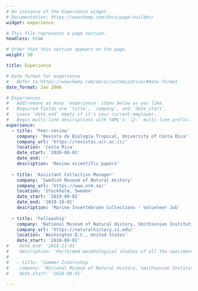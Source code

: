 ```yaml
---
# An instance of the Experience widget.
# Documentation: https://wowchemy.com/docs/page-builder/
widget: experience

# This file represents a page section.
headless: true

# Order that this section appears on the page.
weight: 50

title: Experience

# Date format for experience
#   Refer to https://wowchemy.com/docs/customization/#date-format
date_format: Jan 2006

# Experiences.
#   Add/remove as many `experience` items below as you like.
#   Required fields are `title`, `company`, and `date_start`.
#   Leave `date_end` empty if it's your current employer.
#   Begin multi-line descriptions with YAML's `|2-` multi-line prefix.
experience:
  - title: 'Peer-review'
    company: 'Revista de Biología Tropical, University of Costa Rica'
    company_url: 'https://revistas.ucr.ac.cr/'
    location: 'Costa Rica'
    date_start: '2020-08-01'
    date_end: ''
    description: 'Review scientific papers'
    
  - title: 'Assistant Collection Manager'
    company: 'Swedish Museum of Natural History'
    company_url: 'https://www.nrm.se/'
    location: 'Stockholm, Sweden'
    date_start: '2019-09-01'
    date_end: '2019-10-01'
    description: 'Marine Invertebrate Collections - Volunteer Job'
    
  - title: 'Fellowship'
    company: 'National Museum of Natural History, Smithsonian Institution'
    company_url: 'https://naturalhistory.si.edu/'
    location: 'Washington D.C., United States'
    date_start: '2018-08-01'
#    date_end: '2018-11-01'
#    description: 'Performed morphological studies of all the specimens of _Narcissia_ Gray, 1840'
#    
#   - title: 'Summer Internship'
#    company: 'National Museum of Natural History, Smithsonian Institution'
#    date_start: '2018-08-01'
    
---
```

